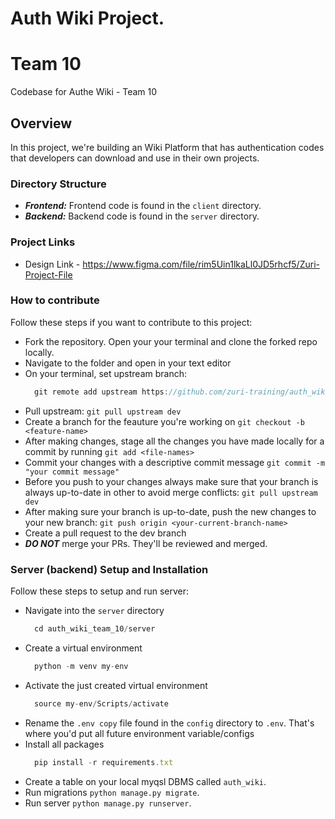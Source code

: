 # Auth Wiki Project.
# Team 10
Codebase for Authe Wiki - Team 10
<br>

## Overview
In this project, we're building an Wiki Platform that has authentication codes that developers can download and use in their own projects. 

### Directory Structure
- ***Frontend:*** Frontend code is found in the `client` directory.
- ***Backend:*** Backend code is found in the `server` directory.

### Project Links

- Design Link - https://www.figma.com/file/rim5Uin1lkaLl0JD5rhcf5/Zuri-Project-File


### How to contribute
Follow these steps if you want to contribute to this project:
- Fork the repository. Open your your terminal and clone the forked repo locally.
- Navigate to the folder and open in your text editor
- On your terminal, set upstream branch:
  ```js
    git remote add upstream https://github.com/zuri-training/auth_wiki_team_10.git
  ```
- Pull upstream: `git pull upstream dev`
- Create a branch for the feauture you're working on `git checkout -b <feature-name>`
- After making changes, stage all the changes you have made locally for a commit by running `git add <file-names>`
- Commit your changes with a descriptive commit message `git commit -m "your commit message"`
- Before you push to your changes always make sure that your branch is always up-to-date in other to avoid merge conflicts: `git pull upstream dev`
- After making sure your branch is up-to-date, push the new changes to your new branch: `git push origin <your-current-branch-name>`
- Create a pull request to the dev branch
- ***DO NOT*** merge your PRs. They'll be reviewed and merged.

### Server (backend) Setup and Installation
Follow these steps to setup and run server:
- Navigate into the `server` directory
  ```js
    cd auth_wiki_team_10/server
  ```
- Create a virtual environment 
  ```js
    python -m venv my-env
  ```
- Activate the just created virtual environment 
  ```js
    source my-env/Scripts/activate
  ```
- Rename the `.env copy` file found in the `config` directory to `.env`. That's where you'd put all future environment variable/configs
- Install all packages
  ```js
    pip install -r requirements.txt
  ```
- Create a table on your local myqsl DBMS called `auth_wiki`.
- Run migrations `python manage.py migrate`.
- Run server `python manage.py runserver`.

